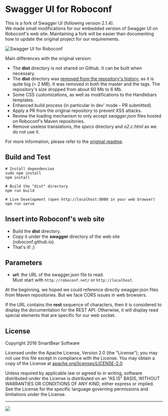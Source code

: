# Swagger UI for Roboconf

This is a fork of Swagger UI (following version 2.1.4).  
We made small modifications for our embedded version of Swagger UI on Roboconf's web site.
Maintaining a fork will be easier than documenting how to update the original project for our requirements.

<img src="http://roboconf.net/resources/img/readme_swagger_ui.png" alt="Swagger UI for Roboconf" />

Main differences with the original version:

* The **dist** directory is not shared on Github. It can be built when necessary.
* The **dist** directory was [removed from the repository's history](http://dalibornasevic.com/posts/2-permanently-remove-files-and-folders-from-git-repo),
as it is quite big (> 2 MB). It was removed in both the master and the tags. The repository's size dropped from about 60 Mb to 6 Mb.
* Some CSS customizations, as well as modifications to the Handlebars templates.
* Enhanced build process (in particular in dev' mode - PR submitted).
* Apply a PR from the original repository to prevent XSS attacks.
* Review the loading mechanism to only accept *swagger.json* files hosted on Roboconf's Maven repositories.
* Remove useless translations, the *specs* directory and *o2.c.html* as we do not use it.

For more information, please refer to the [original readme](Swagger_UI_README.md).


## Build and Test

```properties
# Install dependencies
sudo npm install
npm install

# Build the "dist" directory
npm run build

# Live Development (open http://localhost:8080 in your web browser)
npm run serve
```


## Insert into Roboconf's web site

* Build the **dist** directory.
* Copy it under the **swagger** directory of the web site (roboconf.github.io).
* That's it! ;)


## Parameters

* **url**: the URL of the swagger.json file to read.  
Must start with `http://roboconf.net/` or `http://localhost`.

At the beginning, we hoped we could reference directly swagger.json files
from Maven repositories. But we face CORS issues in web browsers.

If the URL contains the **rest** sequence of characters, then it is considered to display the documentation
for the REST API. Otherwise, it will display read special elements that are specific for our web socket.


## License

Copyright 2016 SmartBear Software

Licensed under the Apache License, Version 2.0 (the "License");
you may not use this file except in compliance with the License.
You may obtain a copy of the License at [apache.org/licenses/LICENSE-2.0](http://www.apache.org/licenses/LICENSE-2.0)

Unless required by applicable law or agreed to in writing, software
distributed under the License is distributed on an "AS IS" BASIS,
WITHOUT WARRANTIES OR CONDITIONS OF ANY KIND, either express or implied.
See the License for the specific language governing permissions and
limitations under the License.

---
<img src="http://swagger.io/wp-content/uploads/2016/02/logo.jpg"/>
